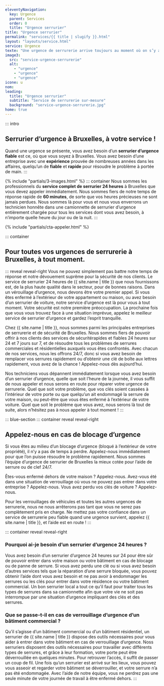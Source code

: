 ```yaml
---
eleventyNavigation:
  key: Urgence
  parent: Services
  order: 0
  title: "Urgence serrurier"
title: "Urgence serrurier"
permalink: "services/{{ title | slugify }}.html"
layout: "layouts/service.html"
service: Urgence
texte: "Une urgence de serrurerie arrive toujours au moment où on s’y attend le moins. <b> Nos serruriers experts en urgence sont disponibles 24h/24 et 7j/7 </b>"
image3:
  src: "service-urgence-serrurerie"
  alt:
    - "urgence"
    - "urgence"
    - "urgence"
icone: u
nom:
leading:
  title: "Urgence serrurier"
  subtitle: "Service de serrurerie sur-mesure"
  background: "service-urgence-serrurerie.jpg"
home: true
---
```


::: intro

## Serrurier d’urgence à Bruxelles, à votre service !

Quand une urgence se présente, vous avez besoin d’un **serrurier d’urgence fiable** est ce, où que vous soyez à Bruxelles. Vous avez besoin d’une entreprise avec une **expérience** prouvée de nombreuses années dans les affaires, quelqu’un de **fiable** et **rapide** pour résoudre le problème à portée de main.
:::

{% include "partials/3-images.html" %}
::: container
Nous sommes les professionnels du **service complet de serrurier 24 heures** à Bruxelles que vous devez appeler immédiatement. Nous sommes fiers de notre temps de réponse rapide de **60 minutes**, de sorte que vos heures précieuses ne sont jamais perdues. Nous sommes là pour vous et nous vous enverrons un technicien honnête dans une camionnette de serrurier d’urgence entièrement chargée pour tous les services dont vous avez besoin, à n’importe quelle heure du jour ou de la nuit.
:::

{% include "partials/cta-appeler.html" %}

::: container

## Pour toutes vos urgences de serrurerie à Bruxelles, à tout moment.

::: reveal reveal-right
Vous ne pouvez simplement pas battre notre temps de réponse et notre dévouement suprême pour la sécurité de nos clients. Le service de serrurier 24 heures de {{ site.name | title }} que nous fournissons est, de la plus haute qualité dans le secteur, pour de bonnes raisons. Dans un vérouillage d’urgence, nous devons être votre premier appel. Si vous êtes enfermé à l’extérieur de votre appartement ou maison, ou avez besoin d’un serrurier de voiture, notre service d’urgence est là pour vous à tout moment. Votre sécurité est notre première préoccupation. La prochaine fois que vous vous trouvez face à une situation imprévue, appelez le meilleur service de serrurier d’urgence et gardez l’esprit tranquille.

Chez {{ site.name | title }}, nous sommes parmi les principales entreprises de serrurerie et de sécurité de Bruxelles. Nous sommes fiers de pouvoir offrir à nos clients des services de sécuritérapides et fiables 24 heures sur 24 et 7 jours sur 7, et de résoudre tous les problèmes de serrures commerciales et résidentielles auxquels vous êtes confrontés. Avec chacun de nos services, nous les offrons 24/7, donc si vous avez besoin de remplacer vos serrures rapidement ou d’obtenir une clé de boîte aux lettres rapidement, vous avez de la chance ! Appelez-nous dès aujourd’hui.

Nos techniciens vous dépannent immédiatement lorsque vous avez besoin d’un serrurier d’urgence, quelle que soit l’heure de la journée, il vous suffit de nous appeler et nous serons en route pour réparer votre urgence de serrurerie. Quel que soit votre problème, que vos clés soient cassées à l’intérieur de votre porte ou que quelqu’un ait endommagé la serrure de votre maison, ou peut-être que vous êtes enfermé à l’extérieur de votre voiture. Quel que soit le problème que vous avez, nous serons là tout de suite, alors n’hésitez pas à nous appeler à tout moment !
:::

::: blue-section
::: container reveal reveal-right

## Appelez-nous en cas de blocage d’urgence

Si vous êtes au milieu d’un blocage d’urgence (bloqué à l’extérieur de votre propriété), il n’y a pas de temps à perdre. Appelez-nous immédiatement pour que l’on puisse résoudre le problème rapidement. Nous sommes l’équipe d’urgence de serrurier de Bruxelles la mieux cotée pour l’aide de serrure ou de clef 24/7.

Êtes-vous enfermé dehors de votre maison ? Appelez-nous.
Avez-vous été dans une situation de verrouillage où vous ne pouvez pas entrer dans votre entreprise ? Appelez-nous.
Vous avez perdu vos clés de voiture ? Appelez-nous.

Pour les verrouillages de véhicules et toutes les autres urgences de serrurerie, nous ne nous arrêterons pas tant que vous ne serez pas complètement pris en charge. Ne mettez pas votre confiance dans un service de serrurerie peu fiable quand une urgence survient, appelez {{ site.name | title }}, et l’aide est en route !
:::

::: container reveal reveal-right

### Pourquoi ai-je besoin d’un serrurier d’urgence 24 heures ?

Vous avez besoin d’un serrurier d’urgence 24 heures sur 24 pour être sûr de pouvoir entrer dans votre maison ou votre bâtiment en cas de blocage ou de panne de serrure. Si vous avez perdu une clé ou si vous avez besoin d’autres services tels que la réparation d’une serrure bloquée, vous pouvez obtenir l’aide dont vous avez besoin et ne pas avoir à endommager les serrures ou les clés pour entrer dans votre résidence ou votre bâtiment commercial. Un bon serrurier local a tout ce qu’il faut pour traiter tous les types de serrures dans sa camionnette afin que votre vie ne soit pas interrompue par une situation d’urgence impliquant des clés et des serrures.

### Que se passe-t-il en cas de verrouillage d’urgence d’un bâtiment commercial ?

Qu’il s’agisse d’un bâtiment commercial ou d’un bâtiment résidentiel, un serrurier de {{ site.name | title }} dispose des outils nécessaires pour vous aider à entrer dans votre bâtiment en cas de verrouillage d’urgence. Noss serruriers disposent des outils nécessaires pour travailler avec différents types de serrures, et grâce à leur formation, votre porte peut être déverrouillée en quelques minutes. Pour retrouver l’accès, il suffit de passer un coup de fil. Une fois qu’un serrurier est arrivé sur les lieux, vous pouvez vous asseoir et regarder votre bâtiment se déverrouiller, et votre serrure n’a pas été endommagée. Avec l’aide de notre équipe, vous ne perdrez pas une seule minute de votre journée de travail à être enfermé dehors.
:::
